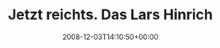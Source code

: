 ---
retweeted: false
source: <a href="http://twitter.com" rel="nofollow">Twitter Web Client</a>
entities:
  hashtags:
  - text: unfollow
    indices:
    - '48'
    - '57'
  - text: buzzwordbingo
    indices:
    - '58'
    - '72'
  - text: narf
    indices:
    - '73'
    - '78'
  symbols: []
  user_mentions: []
  urls: []
display_text_range:
- '0'
- '78'
favorite_count: '0'
id_str: '1036162782'
truncated: false
retweet_count: '0'
id: '1036162782'
created_at: Wed Dec 03 14:10:50 +0000 2008
favorited: false
full_text: 'Jetzt reichts. Das Lars Hinrichs Fass ist voll. #unfollow #buzzwordbingo
  #narf'
lang: de
tags:
- unfollow
- buzzwordbingo
- narf
- pesos:twitter
date: '2008-12-03T14:10:50+00:00'
src: https://twitter.com/bascht/status/1036162782
original_url: https://twitter.com/bascht/status/1036162782
type: twitter_tweet
text: 'Jetzt reichts. Das Lars Hinrichs Fass ist voll. #unfollow #buzzwordbingo #narf'
title: Jetzt reichts. Das Lars Hinrich

---